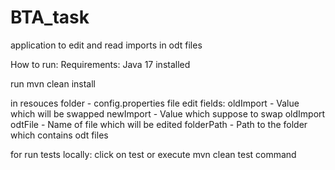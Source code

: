 # BTA_task
application to edit and read imports in odt files



How to run:
Requirements:
Java 17 installed

run mvn clean install

in resouces folder - config.properties file edit fields:
oldImport - Value which will be swapped
newImport - Value which suppose to swap oldImport
odtFile - Name of file which will be edited
folderPath - Path to the folder which contains odt files

for run tests locally:
click on test or execute mvn clean test command
